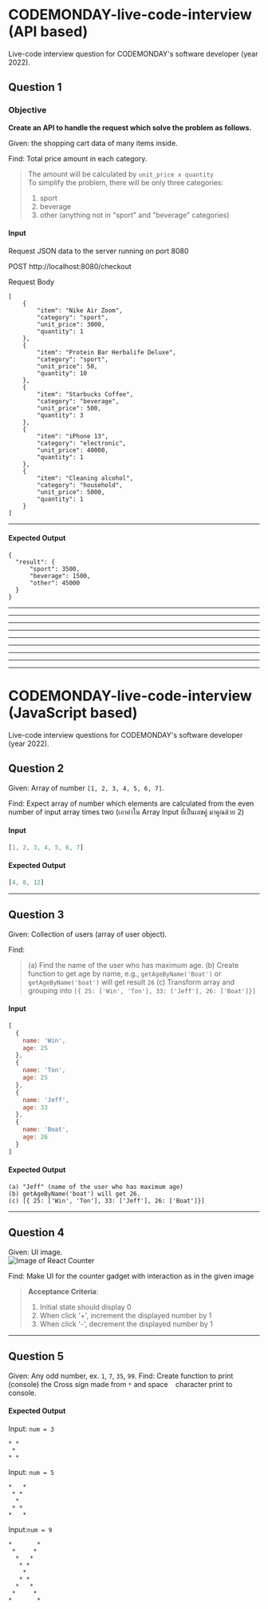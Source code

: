 # CODEMONDAY-live-code-interview (API based)
Live-code interview question for CODEMONDAY's software developer (year 2022).

## Question 1
### Objective
**Create an API to handle the request which solve the problem as follows.**

Given: the shopping cart data of many items inside.

Find: Total price amount in each category.
> The amount will be calculated by `unit_price x quantity`  
> To simplify the problem, there will be only three categories:  
> 1. sport
> 2. beverage
> 3. other (anything not in "sport" and "beverage" categories)

#### Input
Request JSON data to the server running on port 8080

POST http://localhost:8080/checkout

Request Body
```
[
    {
        "item": "Nike Air Zoom",
        "category": "sport",
        "unit_price": 3000,
        "quantity": 1
    },
    {
        "item": "Protein Bar Herbalife Deluxe",
        "category": "sport",
        "unit_price": 50,
        "quantity": 10
    },
    {
        "item": "Starbucks Coffee",
        "category": "beverage",
        "unit_price": 500,
        "quantity": 3
    },
    {
        "item": "iPhone 13",
        "category": "electronic",
        "unit_price": 40000,
        "quantity": 1
    },
    {
        "item": "Cleaning alcohol",
        "category": "household",
        "unit_price": 5000,
        "quantity": 1
    }
]
```

---

#### Expected Output

```
{
  "result": {
      "sport": 3500,
      "beverage": 1500,
      "other": 45000
  }
}
```

---
---
---
---
---
---
---
---
---

# CODEMONDAY-live-code-interview (JavaScript based)
Live-code interview questions for CODEMONDAY's software developer (year 2022).

## Question 2
Given: Array of number `[1, 2, 3, 4, 5, 6, 7]`.

Find: Expect array of number which elements are calculated from the even number of input array times two (เอาค่าใน Array Input ที่เป็นเลขคู่ มาคูณด้วย 2)

#### Input
```js
[1, 2, 3, 4, 5, 6, 7]
```

#### Expected Output
```js
[4, 8, 12]
```

---

## Question 3
Given: Collection of users (array of user object).

Find: 
> (a) Find the name of the user who has maximum age.
> (b) Create function to get age by name, e.g., `getAgeByName('Boat')` or `getAgeByName('boat')` will get result `26`
> (c) Transform array and grouping into `[{ 25: ['Win', 'Ton'], 33: ['Jeff'], 26: ['Boat']}]`

#### Input
```js
[
  {
    name: 'Win',
    age: 25
  },
  {
    name: 'Ton',
    age: 25
  },
  {
    name: 'Jeff',
    age: 33
  },
  {
    name: 'Boat',
    age: 26
  }
]
```

#### Expected Output
```
(a) "Jeff" (name of the user who has maximum age)
(b) getAgeByName('boat') will get 26.
(c) [{ 25: ['Win', 'Ton'], 33: ['Jeff'], 26: ['Boat']}]
```

----

## Question 4
Given: UI image. \
![Image of React Counter](https://github.com/codemonday-dev/cmd-live-code/blob/main/counter-plain.png)

Find: Make UI for the counter gadget with interaction as in the given image

> **Acceptance Criteria**:
> 1. Initial state should display 0
> 2. When click '+', increment the displayed number by 1
> 3. When click '-', decrement the displayed number by 1


----

## Question 5

Given: Any odd number, ex. `1`, `7`, `35`, `99`.
Find: Create function to print (console) the Cross sign made from `*` and space ` ` character print to console.

#### Expected Output
Input: `num = 3`
```
* *
 *
* *
```

Input: `num = 5`
```
*   *
 * *
  *
 * *
*   *
```


Input:`num = 9`
```
*       *
 *     * 
  *   *  
   * *   
    *    
   * *   
  *   *  
 *     * 
*       *
```
